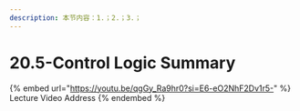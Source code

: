 ```yaml
---
description: 本节内容：1.；2.；3.；
---
```


# 20.5-Control Logic Summary

{% embed url="https://youtu.be/qgGy_Ra9hr0?si=E6-eO2NhF2Dv1r5-" %}
Lecture Video Address
{% endembed %}
